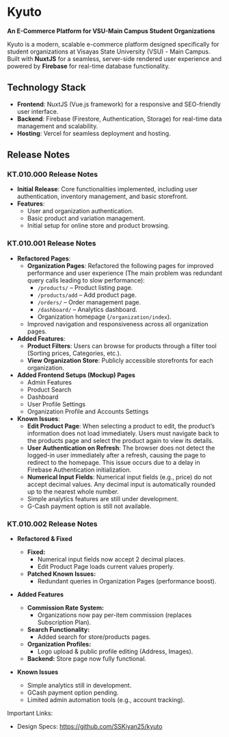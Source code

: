 # Kyuto  
**An E-Commerce Platform for VSU-Main Campus Student Organizations**

Kyuto is a modern, scalable e-commerce platform designed specifically for student organizations at Visayas State University (VSU) - Main Campus. Built with **NuxtJS** for a seamless, server-side rendered user experience and powered by **Firebase** for real-time database functionality.

## **Technology Stack**
- **Frontend**: NuxtJS (Vue.js framework) for a responsive and SEO-friendly user interface.
- **Backend**: Firebase (Firestore, Authentication, Storage) for real-time data management and scalability.
- **Hosting**: Vercel for seamless deployment and hosting.

## **Release Notes**
### **KT.010.000 Release Notes**
- **Initial Release**: Core functionalities implemented, including user authentication, inventory management, and basic storefront.
- **Features**:
  - User and organization authentication.
  - Basic product and variation management.
  - Initial setup for online store and product browsing.

### **KT.010.001 Release Notes**
- **Refactored Pages**:
  - **Organization Pages**: Refactored the following pages for improved performance and user experience (The main problem was redundant query calls leading to slow performance):
    - `/products/` – Product listing page.
    - `/products/add` – Add product page.
    - `/orders/` – Order management page.
    - `/dashboard/` – Analytics dashboard.
    - Organization homepage (`/organization/index`).
  - Improved navigation and responsiveness across all organization pages.
- **Added Features**:
  - **Product Filters**: Users can browse for products through a filter tool (Sorting prices, Categories, etc.).
  - **View Organization Store**: Publicly accessible storefronts for each organization.
- **Added Frontend Setups (Mockup) Pages**
  - Admin Features
  - Product Search
  - Dashboard
  - User Profile Settings
  - Organization Profile and Accounts Settings
- **Known Issues**:
  - **Edit Product Page**: When selecting a product to edit, the product’s information does not load immediately. Users must navigate back to the products page and select the product again to view its details.
  - **User Authentication on Refresh**: The browser does not detect the logged-in user immediately after a refresh, causing the page to redirect to the homepage. This issue occurs due to a delay in Firebase Authentication initialization.
  - **Numerical Input Fields**: Numerical input fields (e.g., price) do not accept decimal values. Any decimal input is automatically rounded up to the nearest whole number.
  - Simple analytics features are still under development.
  - G-Cash payment option is still not available.

### **KT.010.002 Release Notes**  
- **Refactored & Fixed**  
  - **Fixed:**  
    - Numerical input fields now accept 2 decimal places.  
    - Edit Product Page loads current values properly.  
  - **Patched Known Issues:**  
    - Redundant queries in Organization Pages (performance boost).  

- **Added Features**  
  - **Commission Rate System:**  
    - Organizations now pay per-item commission (replaces Subscription Plan).  
  - **Search Functionality:**  
    - Added search for store/products pages.  
  - **Organization Profiles:**  
    - Logo upload & public profile editing (Address, Images).  
  - **Backend:** Store page now fully functional.  

- **Known Issues**  
  - Simple analytics still in development.  
  - GCash payment option pending.  
  - Limited admin automation tools (e.g., account tracking).  
 
Important Links:
 - Design Specs: https://github.com/SSKiyan25/kyuto

